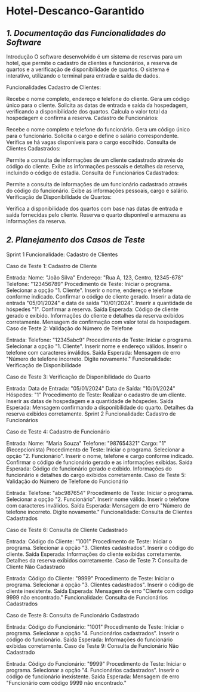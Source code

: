 # Hotel-Descanco-Garantido
## *1. Documentação das Funcionalidades do Software*

Introdução
O software desenvolvido é um sistema de reservas para um hotel, que permite o cadastro de clientes e funcionários, a reserva de quartos e a verificação de disponibilidade de quartos. O sistema é interativo, utilizando o terminal para entrada e saída de dados.

Funcionalidades
Cadastro de Clientes:

Recebe o nome completo, endereço e telefone do cliente.
Gera um código único para o cliente.
Solicita as datas de entrada e saída da hospedagem, verificando a disponibilidade dos quartos.
Calcula o valor total da hospedagem e confirma a reserva.
Cadastro de Funcionários:

Recebe o nome completo e telefone do funcionário.
Gera um código único para o funcionário.
Solicita o cargo e define o salário correspondente.
Verifica se há vagas disponíveis para o cargo escolhido.
Consulta de Clientes Cadastrados:

Permite a consulta de informações de um cliente cadastrado através do código do cliente.
Exibe as informações pessoais e detalhes da reserva, incluindo o código de estadia.
Consulta de Funcionários Cadastrados:

Permite a consulta de informações de um funcionário cadastrado através do código do funcionário.
Exibe as informações pessoais, cargo e salário.
Verificação de Disponibilidade de Quartos:

Verifica a disponibilidade dos quartos com base nas datas de entrada e saída fornecidas pelo cliente.
Reserva o quarto disponível e armazena as informações da reserva.

## *2. Planejamento dos Casos de Teste*
Sprint 1
Funcionalidade: Cadastro de Clientes

Caso de Teste 1: Cadastro de Cliente

Entrada:
Nome: "João Silva"
Endereço: "Rua A, 123, Centro, 12345-678"
Telefone: "123456789"
Procedimento de Teste:
Iniciar o programa.
Selecionar a opção "1. Cliente".
Inserir o nome, endereço e telefone conforme indicado.
Confirmar o código de cliente gerado.
Inserir a data de entrada "05/01/2024" e data de saída "10/01/2024".
Inserir a quantidade de hóspedes "1".
Confirmar a reserva.
Saída Esperada:
Código de cliente gerado e exibido.
Informações do cliente e detalhes da reserva exibidos corretamente.
Mensagem de confirmação com valor total da hospedagem.
Caso de Teste 2: Validação do Número de Telefone

Entrada:
Telefone: "12345abc9"
Procedimento de Teste:
Iniciar o programa.
Selecionar a opção "1. Cliente".
Inserir nome e endereço válidos.
Inserir o telefone com caracteres inválidos.
Saída Esperada:
Mensagem de erro "Número de telefone incorreto. Digite novamente."
Funcionalidade: Verificação de Disponibilidade

Caso de Teste 3: Verificação de Disponibilidade do Quarto

Entrada:
Data de Entrada: "05/01/2024"
Data de Saída: "10/01/2024"
Hóspedes: "1"
Procedimento de Teste:
Realizar o cadastro de um cliente.
Inserir as datas de hospedagem e a quantidade de hóspedes.
Saída Esperada:
Mensagem confirmando a disponibilidade do quarto.
Detalhes da reserva exibidos corretamente.
Sprint 2
Funcionalidade: Cadastro de Funcionários

Caso de Teste 4: Cadastro de Funcionário

Entrada:
Nome: "Maria Souza"
Telefone: "987654321"
Cargo: "1" (Recepcionista)
Procedimento de Teste:
Iniciar o programa.
Selecionar a opção "2. Funcionário".
Inserir o nome, telefone e cargo conforme indicado.
Confirmar o código de funcionário gerado e as informações exibidas.
Saída Esperada:
Código de funcionário gerado e exibido.
Informações do funcionário e detalhes do cargo exibidos corretamente.
Caso de Teste 5: Validação do Número de Telefone do Funcionário

Entrada:
Telefone: "abc987654"
Procedimento de Teste:
Iniciar o programa.
Selecionar a opção "2. Funcionário".
Inserir nome válido.
Inserir o telefone com caracteres inválidos.
Saída Esperada:
Mensagem de erro "Número de telefone incorreto. Digite novamente."
Funcionalidade: Consulta de Clientes Cadastrados

Caso de Teste 6: Consulta de Cliente Cadastrado

Entrada:
Código do Cliente: "1001"
Procedimento de Teste:
Iniciar o programa.
Selecionar a opção "3. Clientes cadastrados".
Inserir o código do cliente.
Saída Esperada:
Informações do cliente exibidas corretamente.
Detalhes da reserva exibidos corretamente.
Caso de Teste 7: Consulta de Cliente Não Cadastrado

Entrada:
Código do Cliente: "9999"
Procedimento de Teste:
Iniciar o programa.
Selecionar a opção "3. Clientes cadastrados".
Inserir o código de cliente inexistente.
Saída Esperada:
Mensagem de erro "Cliente com código 9999 não encontrado."
Funcionalidade: Consulta de Funcionários Cadastrados

Caso de Teste 8: Consulta de Funcionário Cadastrado

Entrada:
Código do Funcionário: "1001"
Procedimento de Teste:
Iniciar o programa.
Selecionar a opção "4. Funcionários cadastrados".
Inserir o código do funcionário.
Saída Esperada:
Informações do funcionário exibidas corretamente.
Caso de Teste 9: Consulta de Funcionário Não Cadastrado

Entrada:
Código do Funcionário: "9999"
Procedimento de Teste:
Iniciar o programa.
Selecionar a opção "4. Funcionários cadastrados".
Inserir o código de funcionário inexistente.
Saída Esperada:
Mensagem de erro "Funcionário com código 9999 não encontrado."
